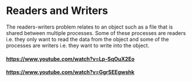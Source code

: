 # Readers and Writers
The readers-writers problem relates to an object such as a file that is shared between multiple processes. Some of these processes are readers i.e. they only want to read the data from the object and some of the processes are writers i.e. they want to write into the object.

#### https://www.youtube.com/watch?v=Lp-SqOuX2Eo
#### https://www.youtube.com/watch?v=GgrSEEgwshk
